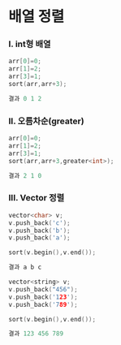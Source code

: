 # 배열 정렬

### 	I. int형 배열

```c++
arr[0]=0;
arr[1]=2;
arr[3]=1;
sort(arr,arr+3);

결과 0 1 2
```

### 	II. 오름차순(greater)

```c++
arr[0]=0;
arr[1]=2;
arr[3]=1;
sort(arr,arr+3,greater<int>);

결과 2 1 0
```

### 	III. Vector 정렬

```c++
vector<char> v;
v.push_back('c');
v.push_back('b');
v.push_back('a');

sort(v.begin(),v.end());

결과 a b c

vector<string> v;
v.push_back("456");
v.push_back('123');
v.push_back('789');

sort(v.begin(),v.end());

결과 123 456 789


```

